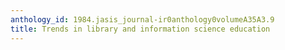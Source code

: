 ```yaml
---
anthology_id: 1984.jasis_journal-ir0anthology0volumeA35A3.9
title: Trends in library and information science education
---
```

